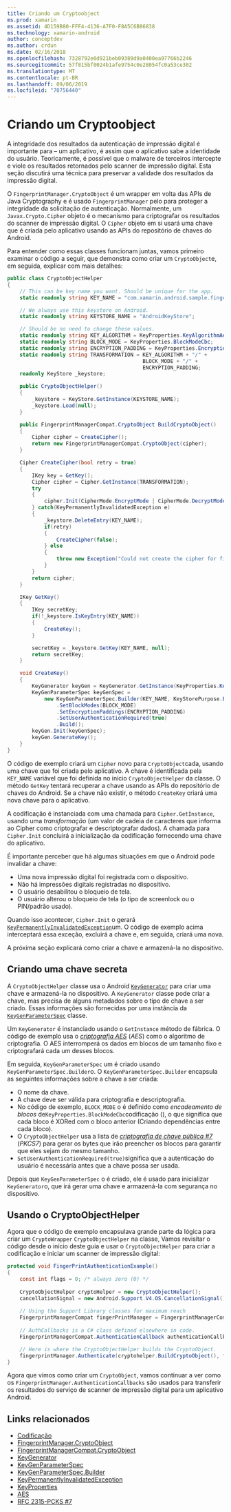 ```yaml
---
title: Criando um Cryptoobject
ms.prod: xamarin
ms.assetid: 4D159B80-FFF4-4136-A7F0-F8A5C6B86838
ms.technology: xamarin-android
author: conceptdev
ms.author: crdun
ms.date: 02/16/2018
ms.openlocfilehash: 7328792e0d921beb09389d9a0400ea97766b2246
ms.sourcegitcommit: 57f815bf0024b1afe9754c0e28054fc0a53ce302
ms.translationtype: MT
ms.contentlocale: pt-BR
ms.lasthandoff: 09/06/2019
ms.locfileid: "70756440"
---
```

# <a name="creating-a-cryptoobject"></a>Criando um Cryptoobject

A integridade dos resultados da autenticação de impressão digital é importante para &ndash; um aplicativo, é assim que o aplicativo sabe a identidade do usuário. Teoricamente, é possível que o malware de terceiros intercepte e viole os resultados retornados pelo scanner de impressão digital. Esta seção discutirá uma técnica para preservar a validade dos resultados da impressão digital. 

O `FingerprintManager.CryptoObject` é um wrapper em volta das APIs de Java Cryptography e é usado `FingerprintManager` pelo para proteger a integridade da solicitação de autenticação. Normalmente, um `Javax.Crypto.Cipher` objeto é o mecanismo para criptografar os resultados do scanner de impressão digital. O `Cipher` objeto em si usará uma chave que é criada pelo aplicativo usando as APIs do repositório de chaves do Android.

Para entender como essas classes funcionam juntas, vamos primeiro examinar o código a seguir, que demonstra como criar um `CryptoObject`e, em seguida, explicar com mais detalhes:

```csharp
public class CryptoObjectHelper
{
    // This can be key name you want. Should be unique for the app.
    static readonly string KEY_NAME = "com.xamarin.android.sample.fingerprint_authentication_key";

    // We always use this keystore on Android.
    static readonly string KEYSTORE_NAME = "AndroidKeyStore";

    // Should be no need to change these values.
    static readonly string KEY_ALGORITHM = KeyProperties.KeyAlgorithmAes;
    static readonly string BLOCK_MODE = KeyProperties.BlockModeCbc;
    static readonly string ENCRYPTION_PADDING = KeyProperties.EncryptionPaddingPkcs7;
    static readonly string TRANSFORMATION = KEY_ALGORITHM + "/" +
                                            BLOCK_MODE + "/" +
                                            ENCRYPTION_PADDING;
    readonly KeyStore _keystore;

    public CryptoObjectHelper()
    {
        _keystore = KeyStore.GetInstance(KEYSTORE_NAME);
        _keystore.Load(null);
    }

    public FingerprintManagerCompat.CryptoObject BuildCryptoObject()
    {
        Cipher cipher = CreateCipher();
        return new FingerprintManagerCompat.CryptoObject(cipher);
    }

    Cipher CreateCipher(bool retry = true)
    {
        IKey key = GetKey();
        Cipher cipher = Cipher.GetInstance(TRANSFORMATION);
        try
        {
            cipher.Init(CipherMode.EncryptMode | CipherMode.DecryptMode, key);
        } catch(KeyPermanentlyInvalidatedException e)
        {
            _keystore.DeleteEntry(KEY_NAME);
            if(retry)
            {
                CreateCipher(false);
            } else
            {
                throw new Exception("Could not create the cipher for fingerprint authentication.", e);
            }
        }
        return cipher;
    }

    IKey GetKey()
    {
        IKey secretKey;
        if(!_keystore.IsKeyEntry(KEY_NAME))
        {
            CreateKey();
        }

        secretKey = _keystore.GetKey(KEY_NAME, null);
        return secretKey;
    }

    void CreateKey()
    {
        KeyGenerator keyGen = KeyGenerator.GetInstance(KeyProperties.KeyAlgorithmAes, KEYSTORE_NAME);
        KeyGenParameterSpec keyGenSpec =
            new KeyGenParameterSpec.Builder(KEY_NAME, KeyStorePurpose.Encrypt | KeyStorePurpose.Decrypt)
                .SetBlockModes(BLOCK_MODE)
                .SetEncryptionPaddings(ENCRYPTION_PADDING)
                .SetUserAuthenticationRequired(true)
                .Build();
        keyGen.Init(keyGenSpec);
        keyGen.GenerateKey();
    }
}
```

O código de exemplo criará um `Cipher` novo para `CryptoObject`cada, usando uma chave que foi criada pelo aplicativo. A chave é identificada pela `KEY_NAME` variável que foi definida no início `CryptoObjectHelper` da classe. O método `GetKey` tentará recuperar a chave usando as APIs do repositório de chaves do Android. Se a chave não existir, o método `CreateKey` criará uma nova chave para o aplicativo.

A codificação é instanciada com uma chamada para `Cipher.GetInstance`, usando uma _transformação_ (um valor de cadeia de caracteres que informa ao Cipher como criptografar e descriptografar dados). A chamada para `Cipher.Init` concluirá a inicialização da codificação fornecendo uma chave do aplicativo. 

É importante perceber que há algumas situações em que o Android pode invalidar a chave: 

- Uma nova impressão digital foi registrada com o dispositivo.
- Não há impressões digitais registradas no dispositivo.
- O usuário desabilitou o bloqueio de tela.
- O usuário alterou o bloqueio de tela (o tipo de screenlock ou o PIN/padrão usado).

Quando isso acontecer, `Cipher.Init` o gerará [`KeyPermanentlyInvalidatedException`](https://developer.android.com/reference/android/security/keystore/KeyPermanentlyInvalidatedException.html)um. O código de exemplo acima interceptará essa exceção, excluirá a chave e, em seguida, criará uma nova.

A próxima seção explicará como criar a chave e armazená-la no dispositivo.

## <a name="creating-a-secret-key"></a>Criando uma chave secreta

A `CryptoObjectHelper` classe usa o Android [`KeyGenerator`](xref:Javax.Crypto.KeyGenerator) para criar uma chave e armazená-la no dispositivo. A `KeyGenerator` classe pode criar a chave, mas precisa de alguns metadados sobre o tipo de chave a ser criado. Essas informações são fornecidas por uma instância da [`KeyGenParameterSpec`](https://developer.android.com/reference/android/security/keystore/KeyGenParameterSpec.html) classe. 

Um `KeyGenerator` é instanciado usando o `GetInstance` método de fábrica. O código de exemplo usa o [_criptografia AES_](https://en.wikipedia.org/wiki/Advanced_Encryption_Standard) (_AES_) como o algoritmo de criptografia. O AES interromperá os dados em blocos de um tamanho fixo e criptografará cada um desses blocos.

Em seguida, `KeyGenParameterSpec` um é criado usando `KeyGenParameterSpec.Builder`o. O `KeyGenParameterSpec.Builder` encapsula as seguintes informações sobre a chave a ser criada:

- O nome da chave.
- A chave deve ser válida para criptografia e descriptografia.
- No código de exemplo, `BLOCK_MODE` o é definido como _encadeamento de blocos_ de`KeyProperties.BlockModeCbc`codificação (), o que significa que cada bloco é XORed com o bloco anterior (Criando dependências entre cada bloco). 
- O `CryptoObjectHelper` usa a lista de [_criptografia de chave pública #7_](https://tools.ietf.org/html/rfc2315) (_PKCS7_) para gerar os bytes que irão preencher os blocos para garantir que eles sejam do mesmo tamanho.
- `SetUserAuthenticationRequired(true)`significa que a autenticação do usuário é necessária antes que a chave possa ser usada.

Depois que `KeyGenParameterSpec` o é criado, ele é usado para inicializar `KeyGenerator`o, que irá gerar uma chave e armazená-la com segurança no dispositivo. 

## <a name="using-the-cryptoobjecthelper"></a>Usando o CryptoObjectHelper

Agora que o código de exemplo encapsulava grande parte da lógica para criar um `CryptoWrapper` `CryptoObjectHelper` na classe, Vamos revisitar o código desde o início deste guia e usar o `CryptoObjectHelper` para criar a codificação e iniciar um scanner de impressão digital: 

```csharp
protected void FingerPrintAuthenticationExample()
{
    const int flags = 0; /* always zero (0) */
    
    CryptoObjectHelper cryptoHelper = new CryptoObjectHelper();
    cancellationSignal = new Android.Support.V4.OS.CancellationSignal();
    
    // Using the Support Library classes for maximum reach
    FingerprintManagerCompat fingerPrintManager = FingerprintManagerCompat.From(this);
    
    // AuthCallbacks is a C# class defined elsewhere in code.
    FingerprintManagerCompat.AuthenticationCallback authenticationCallback = new MyAuthCallbackSample(this);

    // Here is where the CryptoObjectHelper builds the CryptoObject. 
    fingerprintManager.Authenticate(cryptohelper.BuildCryptoObject(), flags, cancellationSignal, authenticationCallback, null);
}
```

Agora que vimos como criar um `CryptoObject`, vamos continuar a ver como os `FingerprintManager.AuthenticationCallbacks` são usados para transferir os resultados do serviço de scanner de impressão digital para um aplicativo Android.

## <a name="related-links"></a>Links relacionados

- [Codificação](xref:Javax.Crypto.Cipher)
- [FingerprintManager.CryptoObject](https://developer.android.com/reference/android/hardware/fingerprint/FingerprintManager.CryptoObject.html)
- [FingerprintManagerCompat.CryptoObject](https://developer.android.com/reference/android/support/v4/hardware/fingerprint/FingerprintManagerCompat.CryptoObject.html)
- [KeyGenerator](xref:Javax.Crypto.KeyGenerator)
- [KeyGenParameterSpec](https://developer.android.com/reference/android/security/keystore/KeyGenParameterSpec.html)
- [KeyGenParameterSpec.Builder](https://developer.android.com/reference/android/security/keystore/KeyGenParameterSpec.Builder.html)
- [KeyPermanentlyInvalidatedException](https://developer.android.com/reference/android/security/keystore/KeyPermanentlyInvalidatedException.html)
- [KeyProperties](https://developer.android.com/reference/android/security/keystore/KeyProperties.html)
- [AES](https://en.wikipedia.org/wiki/Advanced_Encryption_Standard)
- [RFC 2315-PCKS #7](https://tools.ietf.org/html/rfc2315)
